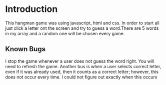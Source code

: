 # Introduction

This hangman game was using javascript, html and css. In order to start all just click a letter ont the screen and try to guess a word.There
are 5 words in my array and a random one will be chosen every game.

## Known Bugs

I stop the game whenever a user does not guess the word right. You will need to refresh the game. Another bus is when a user selects correct 
letter, even if it was already used, then it counts as a correct letter; however, this does not occur every time. I could not figure out exactly 
when this occurs

